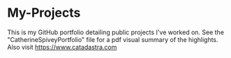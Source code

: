 # My-Projects

This is my GitHub portfolio detailing public projects I've worked on. See the "CatherineSpiveyPortfolio" file for a pdf visual summary of the highlights. Also visit https://www.catadastra.com
